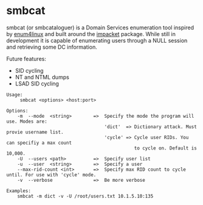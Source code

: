 # smbcat
smbcat (or smbcataloguer) is a Domain Services enumeration tool inspired by [enum4linux](https://github.com/portcullislabs/enum4linux) and built around the [impacket](https://github.com/SecureAuthCorp/impacket/) package. While still in development it is capable of enumerating users through a NULL session and retrieving some DC information.


Future features:
  - SID cycling
  - NT and NTML dumps
  - LSAD SID cycling
```  
Usage:
     smbcat <options> <host:port>

Options:
    -m  --mode  <string>        =>  Specify the mode the program will use. Modes are:
                                    'dict'  => Dictionary attack. Must provie username list.
                                    'cycle' => Cycle user RIDs. You can specifiy a max count
                                               to cycle on. Default is 10,000.
    -U  --users <path>          =>  Specify user list
    -u  --user  <string>        =>  Specify a user
    --max-rid-count <int>       =>  Specify max RID count to cycle until. For use with 'cycle' mode.
    -v  --verbose               =>  Be more verbose

Examples:
    smbcat -m dict -v -U /root/users.txt 10.1.5.10:135
```
